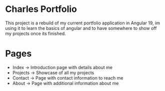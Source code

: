 # Charles Portfolio

This project is a rebuild of my current portfolio application in Angular 19, im using it to learn the basics of angular and to have somewhere to show off my projects once its finished.

# Pages

- Index -> Introduction page with details about me
- Projects -> Showcase of all my projects
- Contact -> Page with contact information to reach me
- About -> Page with additional information about me

